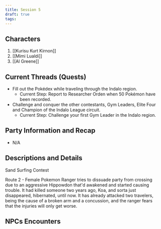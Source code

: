 ```yaml
---
title: Session 5
draft: true
tags:
---
```

## Characters
1. [[Kurisu Kurt Kirnon]]
2. [[Mimi Lualdi]]
3. [[Al Greene]]

## Current Threads (Quests)
 - Fill out the Pokédex while traveling through the Indalo region.
	- Current Step: Report to Researcher Orden when 50 Pokémon have been recorded.
- Challenge and conquer the other contestants, Gym Leaders, Elite Four and Champion of the Indalo League circuit.
	- Current Step: Challenge your first Gym Leader in the Indalo region.

## Party Information and Recap
- N/A

## Descriptions and Details
Sand Surfing Contest 

Route 2 - Female Pokemon Ranger tries to dissuade party from crossing due to an aggressive Hippowdon that'd awakened and started causing trouble. It had killed someone two years ago, Koa, and sorta just disappeared, hibernated, until now. It has already attacked two travelers, being the cause of a broken arm and a concussion, and the ranger fears that the injuries will only get worse.

## NPCs Encounters